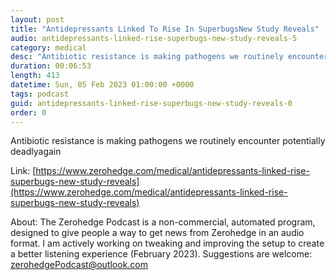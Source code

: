```yaml
---
layout: post
title: "Antidepressants Linked To Rise In SuperbugsNew Study Reveals"
audio: antidepressants-linked-rise-superbugs-new-study-reveals-5
category: medical
desc: "Antibiotic resistance is making pathogens we routinely encounter potentially deadlyagain"
duration: 00:06:53
length: 413
datetime: Sun, 05 Feb 2023 01:00:00 +0000
tags: podcast
guid: antidepressants-linked-rise-superbugs-new-study-reveals-0
order: 0
---
```

Antibiotic resistance is making pathogens we routinely encounter potentially deadlyagain

Link: [https://www.zerohedge.com/medical/antidepressants-linked-rise-superbugs-new-study-reveals](https://www.zerohedge.com/medical/antidepressants-linked-rise-superbugs-new-study-reveals)

About: The Zerohedge Podcast is a non-commercial, automated program, designed to give people a way to get news from Zerohedge in an audio format.  I am actively working on tweaking and improving the setup to create a better listening experience (February 2023).  Suggestions are welcome: [zerohedgePodcast@outlook.com](mailto:zerohedgePodcast@outlook.com)